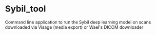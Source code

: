 # Sybil_tool
Command line application to run the Sybil deep learning model on scans downloaded via Visage (media export) or Wael's DICOM downloader
